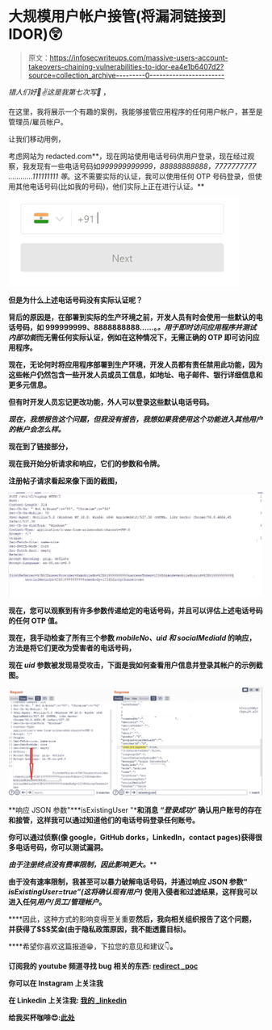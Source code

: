 # 大规模用户帐户接管(将漏洞链接到 IDOR)😲

> 原文：<https://infosecwriteups.com/massive-users-account-takeovers-chaining-vulnerabilities-to-idor-ea4e1b6407d2?source=collection_archive---------0----------------------->

*猎人们好👋✌这是我第七次写🧾* ，

在这里，我将展示一个有趣的案例，我能够接管应用程序的任何用户帐户，甚至是管理员/雇员帐户。

让我们移动用例，

考虑网站为 redacted.com**，现在网站使用电话号码供用户登录，现在经过观察，我发现有一些电话号码如*999999999999，88888888888，7777777777 …………111111111 等*。这不需要实际的认证，我可以使用任何 OTP 号码登录，但使用其他电话号码(比如我的号码)，他们实际上正在进行认证。**

**![](img/894b19fca2d4c5b821fc4dab63547821.png)**

****但是为什么上述电话号码没有实际认证呢？****

**背后的原因是，在部署到实际的生产环境之前，开发人员有时会使用一些默认的电话号码，如 999999999、8888888888……。*。*用于*即时访问应用程序并测试内部功能*而无需任何实际认证，例如在这种情况下，无需正确的 OTP 即可访问应用程序。**

**现在，无论何时将应用程序部署到生产环境，开发人员都有责任禁用此功能，因为这些帐户仍然包含一些开发人员或员工信息，如地址、电子邮件、银行详细信息和更多元信息。**

**但有时开发人员忘记更改功能，外人可以登录这些默认电话号码。**

***现在，我想报告这个问题，但我没有报告，我想如果我使用这个功能进入其他用户的帐户会怎么样。***

****现在到了链接部分，****

**现在我开始分析请求和响应，它们的参数和令牌。**

**注册帖子请求看起来像下面的截图，**

**![](img/51f212e7f47d0fb6e42824f7d1e8ec0f.png)**

**现在，您可以观察到有许多参数传递给定的电话号码，并且可以评估上述电话号码的任何 OTP 值。**

**现在，我手动检查了所有三个参数 ***mobileNo、uid 和 socialMediaId*** 的响应，方法是将它们更改为受害者的电话号码，**

**现在 ***uid*** 参数被发现易受攻击，下面是我如何查看用户信息并登录其帐户的示例截图。**

**![](img/90a788f5d615c1d676b5291cbf97a993.png)**

**响应 JSON 参数"***isExistingUser "***和消息 ***“登录成功”*** 确认用户账号的存在和接管，这样我可以通过知道他们的电话号码登录任何账号。**

**你可以通过侦察(像 google，GitHub dorks，LinkedIn，contact pages)获得很多电话号码，你可以测试漏洞。**

****由于*注册终点没有费率限制，因此影响更大。*****

**由于没有速率限制，我甚至可以暴力破解电话号码，并通过响应 JSON 参数“ ***isExistingUser=true”(这将确认现有用户)*** 使用入侵者和过滤结果，这样我可以进入任何*用户/员工/管理帐户*。**

****因此，这种方式的影响变得至关重要**然后，我向相关组织报告了这个问题，并获得了$$$奖金(由于隐私政策原因，我不能透露目标)。**

****希望你喜欢这篇报道😁，下拉您的意见和建议👇**。**

**订阅我的 youtube 频道寻找 bug 相关的东西: [**redirect _poc**](https://www.youtube.com/channel/UCq7-Qf45etdk0qc35I_n7PQ?sub_confirmation=1)**

**你可以在 Instagram 上关注我**

**在 Linkedin 上关注我: [**我的 _linkedin**](http://linkedin.com/in/anurag-verma-650b771a2)**

**给我买杯咖啡😍:[此处](https://www.buymeacoffee.com/redirectpoc)**
